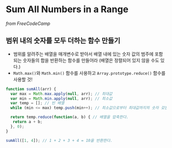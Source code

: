 # Sum All Numbers in a Range
_from FreeCodeCamp_

## 범위 내의 숫자를 모두 더하는 함수 만들기
- 범위를 알려주는 배열을 매개변수로 받아서 배열 내에 있는 숫자 값의 범주에 포함되는 숫자들의 합을 반환하는 함수를 만들어라 (배열은 정렬되어 있지 않을 수도 있다.)
- `Math.max()`와 `Math.min()` 함수를 사용하고 `Array.prototype.reduce()` 함수를 사용할 것!

```javascript
function sumAll(arr) {
  var max = Math.max.apply(null, arr); // 최대값
  var min = Math.min.apply(null, arr); // 최소값
  var temp = []; // 빈 배열
  while (min <= max) temp.push(min++); // 최소값으로부터 최대값까지의 숫자 갖는 배열을 만든다.

  return temp.reduce(function(a, b) { // 배열을 압축한다.
   return a + b;
  }, 0);
}

sumAll([1, 4]); // 1 + 2 + 3 + 4 = 10을 반환한다.
```
